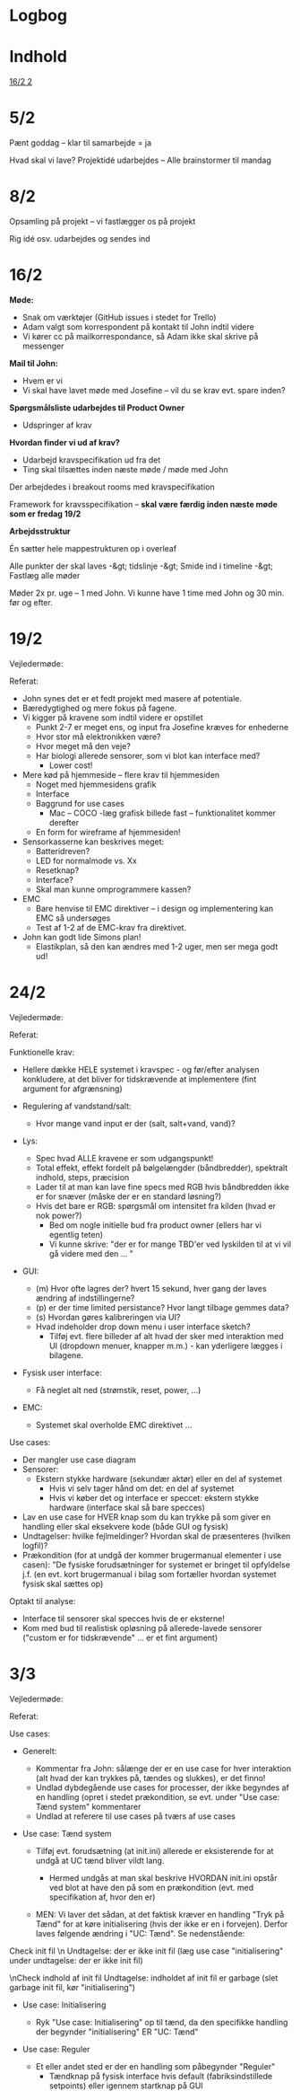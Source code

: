 # Logbog

# Indhold

[16/2 2](#_Toc64376677)

# 5/2

Pænt goddag – klar til samarbejde = ja

Hvad skal vi lave? Projektidé udarbejdes – Alle brainstormer til mandag

# 8/2

Opsamling på projekt – vi fastlægger os på projekt

Rig idé osv. udarbejdes og sendes ind

# 16/2

**Møde:**

- Snak om værktøjer (GitHub issues i stedet for Trello)
- Adam valgt som korrespondent på kontakt til John indtil videre
- Vi kører cc på mailkorrespondance, så Adam ikke skal skrive på messenger

**Mail til John:**

- Hvem er vi
- Vi skal have lavet møde med Josefine – vil du se krav evt. spare inden?

**Spørgsmålsliste udarbejdes til Product Owner**

- Udspringer af krav

**Hvordan finder vi ud af krav?**

- Udarbejd kravspecifikation ud fra det
- Ting skal tilsættes inden næste møde / møde med John

Der arbejdedes i breakout rooms med kravspecifikation

Framework for kravsspecifikation – **skal være færdig inden næste møde som er fredag 19/2**

**Arbejdsstruktur**

Én sætter hele mappestrukturen op i overleaf

Alle punkter der skal laves -\&gt; tidslinje -\&gt; Smide ind i timeline -\&gt; Fastlæg alle møder

Møder 2x pr. uge – 1 med John. Vi kunne have 1 time med John og 30 min. før og efter.

# 19/2

Vejledermøde:

Referat:

- John synes det er et fedt projekt med masere af potentiale.
- Bæredygtighed og mere fokus på fagene.
- Vi kigger på kravene som indtil videre er opstillet
  - Punkt 2-7 er meget ens, og input fra Josefine kræves for enhederne
  - Hvor stor må elektronikken være?
  - Hvor meget må den veje?
  - Har biologi allerede sensorer, som vi blot kan interface med?
    - Lower cost!
- Mere kød på hjemmeside – flere krav til hjemmesiden
  - Noget med hjemmesidens grafik
  - Interface
  - Baggrund for use cases
    - Mac – COCO -læg grafisk billede fast – funktionalitet kommer derefter
  - En form for wireframe af hjemmesiden!
- Sensorkasserne kan beskrives meget:
  - Batteridreven?
  - LED for normalmode vs. Xx
  - Resetknap?
  - Interface?
  - Skal man kunne omprogrammere kassen?
- EMC
  - Bare henvise til EMC direktiver – i design og implementering kan EMC så undersøges
  - Test af 1-2 af de EMC-krav fra direktivet.
- John kan godt lide Simons plan!
  - Elastikplan, så den kan ændres med 1-2 uger, men ser mega godt ud!

# 24/2

Vejledermøde:

Referat:

Funktionelle krav:
- Hellere dække HELE systemet i kravspec - og før/efter analysen konkludere, at det bliver for tidskrævende at implementere (fint argument for afgrænsning)

- Regulering af vandstand/salt:
  - Hvor mange vand input er der (salt, salt+vand, vand)?

- Lys:
  - Spec hvad ALLE kravene er som udgangspunkt!
  - Total effekt, effekt fordelt på bølgelængder (båndbredder), spektralt indhold, steps, præcision
  - Lader til at man kan lave fine specs med RGB hvis båndbredden ikke er for snæver (måske der er en standard løsning?)
  - Hvis det bare er RGB: spørgsmål om intensitet fra kilden (hvad er nok power?)
    - Bed om nogle initielle bud fra product owner (ellers har vi egentlig teten)
    - Vi kunne skrive: "der er for mange TBD'er ved lyskilden til at vi vil gå videre med den ... "
    
- GUI:
  - (m) Hvor ofte lagres der? hvert 15 sekund, hver gang der laves ændring af indstillingerne?
  - (p) er der time limited persistance? Hvor langt tilbage gemmes data?
  - (s) Hvordan gøres kalibreringen via UI?
  - Hvad indeholder drop down menu i user interface sketch?
    - Tilføj evt. flere billeder af alt hvad der sker med interaktion med UI (dropdown menuer, knapper m.m.) - kan yderligere lægges i bilagene. 

- Fysisk user interface:
  - Få neglet alt ned (strømstik, reset, power, ...)
 
- EMC:
  - Systemet skal overholde EMC direktivet ...

Use cases:
  - Der mangler use case diagram
  - Sensorer:
    - Ekstern stykke hardware (sekundær aktør) eller en del af systemet
      - Hvis vi selv tager hånd om det: en del af systemet
      - Hvis vi køber det og interface er speccet: ekstern stykke hardware (interface skal så bare specces)
  - Lav en use case for HVER knap som du kan trykke på som giver en handling eller skal eksekvere kode (både GUI og fysisk)
  - Undtagelser: hvilke fejlmeldinger? Hvordan skal de præsenteres (hvilken logfil)?
  - Prækondition (for at undgå der kommer brugermanual elementer i use casen): "De fysiske forudsætninger for systemet er bringet til opfyldelse j.f. (en evt. kort brugermanual i bilag som fortæller hvordan systemet fysisk skal sættes op)

Optakt til analyse:
- Interface til sensorer skal specces hvis de er eksterne!
- Kom med bud til realistisk opløsning på allerede-lavede sensorer ("custom er for tidskrævende" ... er et fint argument)

# 3/3
Vejledermøde:

Referat:

Use cases:
- Generelt:
  - Kommentar fra John: sålænge der er en use case for hver interaktion (alt hvad der kan trykkes på, tændes og slukkes), er det finno!
  - Undlad dybdegående use cases for processer, der ikke begyndes af en handling (opret i stedet prækondition, se evt. under "Use case: Tænd system" kommentarer
  - Undlad at referere til use cases på tværs af use cases

- Use case: Tænd system
  - Tilføj evt. forudsætning (at init.ini) allerede er eksisterende for at undgå at UC tænd bliver vildt lang.
    - Hermed undgås at man skal beskrive HVORDAN init.ini opstår ved blot at have den på som en prækondition (evt. med specifikation af, hvor den er)

  - MEN: Vi laver det sådan, at det faktisk kræver en handling "Tryk på Tænd" for at køre initialisering (hvis der ikke er en i forvejen). Derfor laves følgende ændring i "UC: Tænd". Se nedenstående:
 
 
 Check init fil  \n
 Undtagelse: der er ikke init fil
 (læg use case "initialisering" under undtagelse: der er ikke init fil)
 
   \nCheck indhold af init fil
 Undtagelse: indholdet af init fil er garbage
 (slet garbage init fil, kør "initialisering")
 
- Use case: Initialisering
  - Ryk "Use case: Initialisering" op til tænd, da den specifikke handling der begynder "initialisering" ER "UC: Tænd"

- Use case: Reguler
  - Et eller andet sted er der en handling som påbegynder "Reguler"
    - Tændknap på fysisk interface hvis default (fabriksindstillede setpoints) eller igennem startknap på GUI
